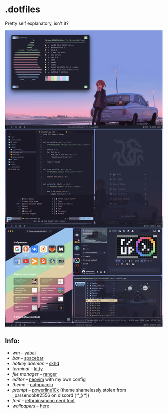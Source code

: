 # .dotfiles

Pretty self explanatory, isn't it?

![Man I love catppuccin!](/assets/milc.jpg)

## Info:
- *wm* – [yabai](https://github.com/koekeishiya/yabai)
- *bar* – [spacebar](https://github.com/cmacrae/spacebar)
- *hotkey daemon* – [skhd](https://github.com/koekeishiya/skhd)
- *terminal* – [kitty](https://github.com/kovidgoyal/kitty)
- *file manager* – [ranger](https://github.com/ranger/ranger)
- *editor* – [neovim](https://github.com/neovim/neovim) with my own config
- *theme* – [catppuccin](https://github.com/catppuccin)
- *prompt* – [powerline10k](https://github.com/romkatv/powerlevel10k) (theme shamelessly stolen from _parsenoob#2556 on discord ( ͡° ͜ʖ ͡°))
- *font* – [jetbrainsmono nerd font](https://www.nerdfonts.com/font-downloads)
- *wallpapers* – [here](/wallpapers)
